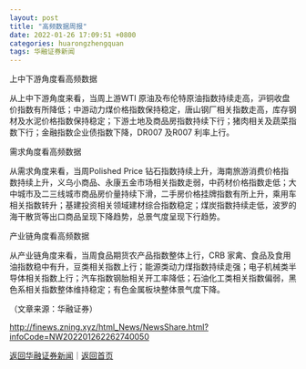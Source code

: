 ```yaml
---
layout: post
title: "高频数据周报"
date: 2022-01-26 17:09:51 +0800
categories: huarongzhengquan
tags: 华融证券新闻
---
```

<p>上中下游角度看高频数据</p><p>从上中下游角度来看，当周上游WTI 原油及布伦特原油指数持续走高，沪铜收盘价指数有所降低；中游动力煤价格指数保持稳定，唐山钢厂相关指数走高，库存钢材及水泥价格指数保持稳定；下游土地及商品房指数持续下行；猪肉相关及蔬菜指数下行；金融指数企业债指数下降，DR007 及R007 利率上行。</p><p>需求角度看高频数据</p><p>从需求角度来看，当周Polished Price 钻石指数持续上升，海南旅游消费价格指数持续上升，义乌小商品、永康五金市场相关指数走弱，中药材价格指数走低；大中城市及二三线城市商品房价量持续下滑，二手房价格挂牌指数有所上升，乘用车相关指数转升；基建投资相关领域建材综合指数稳定；煤炭指数持续走低，波罗的海干散货等出口商品呈现下降趋势，总景气度呈现下行趋势。</p><p>产业链角度看高频数据</p><p>从产业链角度来看，当周食品期货农产品指数整体上行，CRB 家禽、食品及食用油指数稳中有升，豆类相关指数上行；能源类动力煤指数持续走强；电子机械类半导体相关指数上行；汽车指数钢胎相关开工率降低；石油化工类相关指数偏弱，黑色系相关指数整体维持稳定；有色金属板块整体景气度下降。</p><p class="em_media">（文章来源：华融证券）</p>

<http://finews.zning.xyz/html_News/NewsShare.html?infoCode=NW202201262262740050>

[返回华融证券新闻](//finews.withounder.com/category/huarongzhengquan.html)｜[返回首页](//finews.withounder.com/)